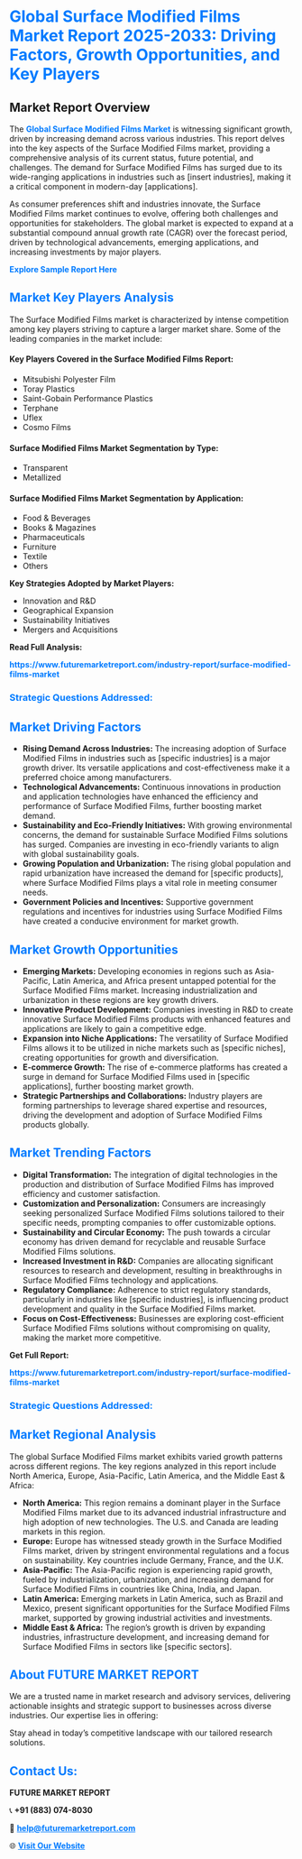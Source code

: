 <h1 style="color: #007BFF;">Global Surface Modified Films Market Report 2025-2033: Driving Factors, Growth Opportunities, and Key Players</h1>

<section id="overview">
<h2>Market Report Overview</h2>
<p>The <a href="https://www.futuremarketreport.com/industry-report/surface-modified-films-market" style="color: #007BFF; text-decoration: none;"><strong>Global Surface Modified Films Market</strong></a> is witnessing significant growth, driven by increasing demand across various industries. This report delves into the key aspects of the Surface Modified Films market, providing a comprehensive analysis of its current status, future potential, and challenges. The demand for Surface Modified Films has surged due to its wide-ranging applications in industries such as [insert industries], making it a critical component in modern-day [applications].</p>
<p>As consumer preferences shift and industries innovate, the Surface Modified Films market continues to evolve, offering both challenges and opportunities for stakeholders. The global market is expected to expand at a substantial compound annual growth rate (CAGR) over the forecast period, driven by technological advancements, emerging applications, and increasing investments by major players.</p>
</section>

<section id="overview">
<p><a href="https://www.futuremarketreport.com/request-sample/reportId=31322" style="color: #007BFF; text-decoration: none;"><strong>Explore Sample Report Here</strong></a></p>
</section>

<section id="key-players">
<h2 style="color: #007BFF;">Market Key Players Analysis</h2>
<p>The Surface Modified Films market is characterized by intense competition among key players striving to capture a larger market share. Some of the leading companies in the market include:</p>
<h4>Key Players Covered in the Surface Modified Films Report:</h4>
<ul><li>Mitsubishi Polyester Film</li><li>Toray Plastics</li><li>Saint-Gobain Performance Plastics</li><li>Terphane</li><li>Uflex</li><li>Cosmo Films</li></ul>
<h4>Surface Modified Films Market Segmentation by Type:</h4>
<ul><li>Transparent</li><li>Metallized</li></ul>

<h4>Surface Modified Films Market Segmentation by Application:</h4>
<ul><li>Food &amp; Beverages</li><li>Books &amp; Magazines</li><li>Pharmaceuticals</li><li>Furniture</li><li>Textile</li><li>Others</li></ul>
<p><strong>Key Strategies Adopted by Market Players:</strong></p>
<ul>
<li>Innovation and R&D</li>
<li>Geographical Expansion</li>
<li>Sustainability Initiatives</li>
<li>Mergers and Acquisitions</li>
</ul>
</section>

<section>
<p><strong>Read Full Analysis: </strong></p><a href="https://www.futuremarketreport.com/industry-report/surface-modified-films-market" style="color: #007BFF; text-decoration: none;"><strong>https://www.futuremarketreport.com/industry-report/surface-modified-films-market</strong></a>
<h3 style="color: #007BFF;">Strategic Questions Addressed:</h3>
</section>

<section id="driving-factors">
<h2 style="color: #007BFF;">Market Driving Factors</h2>
<ul>
<li><strong>Rising Demand Across Industries:</strong> The increasing adoption of Surface Modified Films in industries such as [specific industries] is a major growth driver. Its versatile applications and cost-effectiveness make it a preferred choice among manufacturers.</li>
<li><strong>Technological Advancements:</strong> Continuous innovations in production and application technologies have enhanced the efficiency and performance of Surface Modified Films, further boosting market demand.</li>
<li><strong>Sustainability and Eco-Friendly Initiatives:</strong> With growing environmental concerns, the demand for sustainable Surface Modified Films solutions has surged. Companies are investing in eco-friendly variants to align with global sustainability goals.</li>
<li><strong>Growing Population and Urbanization:</strong> The rising global population and rapid urbanization have increased the demand for [specific products], where Surface Modified Films plays a vital role in meeting consumer needs.</li>
<li><strong>Government Policies and Incentives:</strong> Supportive government regulations and incentives for industries using Surface Modified Films have created a conducive environment for market growth.</li>
</ul>
</section>

<section id="growth-opportunities">
<h2 style="color: #007BFF;">Market Growth Opportunities</h2>
<ul>
<li><strong>Emerging Markets:</strong> Developing economies in regions such as Asia-Pacific, Latin America, and Africa present untapped potential for the Surface Modified Films market. Increasing industrialization and urbanization in these regions are key growth drivers.</li>
<li><strong>Innovative Product Development:</strong> Companies investing in R&D to create innovative Surface Modified Films products with enhanced features and applications are likely to gain a competitive edge.</li>
<li><strong>Expansion into Niche Applications:</strong> The versatility of Surface Modified Films allows it to be utilized in niche markets such as [specific niches], creating opportunities for growth and diversification.</li>
<li><strong>E-commerce Growth:</strong> The rise of e-commerce platforms has created a surge in demand for Surface Modified Films used in [specific applications], further boosting market growth.</li>
<li><strong>Strategic Partnerships and Collaborations:</strong> Industry players are forming partnerships to leverage shared expertise and resources, driving the development and adoption of Surface Modified Films products globally.</li>
</ul>
</section>

<section id="trending-factors">
<h2 style="color: #007BFF;">Market Trending Factors</h2>
<ul>
<li><strong>Digital Transformation:</strong> The integration of digital technologies in the production and distribution of Surface Modified Films has improved efficiency and customer satisfaction.</li>
<li><strong>Customization and Personalization:</strong> Consumers are increasingly seeking personalized Surface Modified Films solutions tailored to their specific needs, prompting companies to offer customizable options.</li>
<li><strong>Sustainability and Circular Economy:</strong> The push towards a circular economy has driven demand for recyclable and reusable Surface Modified Films solutions.</li>
<li><strong>Increased Investment in R&D:</strong> Companies are allocating significant resources to research and development, resulting in breakthroughs in Surface Modified Films technology and applications.</li>
<li><strong>Regulatory Compliance:</strong> Adherence to strict regulatory standards, particularly in industries like [specific industries], is influencing product development and quality in the Surface Modified Films market.</li>
<li><strong>Focus on Cost-Effectiveness:</strong> Businesses are exploring cost-efficient Surface Modified Films solutions without compromising on quality, making the market more competitive.</li>
</ul>
</section>

<section>
<p><strong>Get Full Report: </strong></p><a href="https://www.futuremarketreport.com/industry-report/surface-modified-films-market" style="color: #007BFF; text-decoration: none;"><strong>https://www.futuremarketreport.com/industry-report/surface-modified-films-market</strong></a>
<h3 style="color: #007BFF;">Strategic Questions Addressed:</h3>
</section>


<section id="regional-analysis">
<h2 style="color: #007BFF;">Market Regional Analysis</h2>
<p>The global Surface Modified Films market exhibits varied growth patterns across different regions. The key regions analyzed in this report include North America, Europe, Asia-Pacific, Latin America, and the Middle East & Africa:</p>
<ul>
<li><strong>North America:</strong> This region remains a dominant player in the Surface Modified Films market due to its advanced industrial infrastructure and high adoption of new technologies. The U.S. and Canada are leading markets in this region.</li>
<li><strong>Europe:</strong> Europe has witnessed steady growth in the Surface Modified Films market, driven by stringent environmental regulations and a focus on sustainability. Key countries include Germany, France, and the U.K.</li>
<li><strong>Asia-Pacific:</strong> The Asia-Pacific region is experiencing rapid growth, fueled by industrialization, urbanization, and increasing demand for Surface Modified Films in countries like China, India, and Japan.</li>
<li><strong>Latin America:</strong> Emerging markets in Latin America, such as Brazil and Mexico, present significant opportunities for the Surface Modified Films market, supported by growing industrial activities and investments.</li>
<li><strong>Middle East & Africa:</strong> The region’s growth is driven by expanding industries, infrastructure development, and increasing demand for Surface Modified Films in sectors like [specific sectors].</li>
</ul>
</section>

<footer>
<h2 style="color: #007BFF;">About FUTURE MARKET REPORT</h2>
<p>We are a trusted name in market research and advisory services, delivering actionable insights and strategic support to businesses across diverse industries. Our expertise lies in offering:</p>

<p>Stay ahead in today’s competitive landscape with our tailored research solutions.</p>

<h2 style="color: #007BFF;">Contact Us:</h2>
<p><strong>FUTURE MARKET REPORT</strong></p>
<p>📞 <strong>+91 (883) 074-8030</strong></p>
<p>📧 <strong><a href="mailto:help@futuremarketreport.com" style="color: #007BFF;">help@futuremarketreport.com</a></strong></p>
<p>🌐 <strong><a href="https://www.futuremarketreport.com/" style="color: #007BFF;">Visit Our Website</a></strong></p>
</footer>